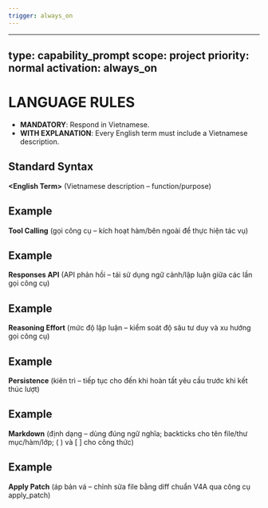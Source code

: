 ```yaml
---
trigger: always_on
---
```

---
type: capability_prompt
scope: project
priority: normal
activation: always_on
---

# LANGUAGE RULES
- **MANDATORY**: Respond in Vietnamese.  
- **WITH EXPLANATION**: Every English term must include a Vietnamese description.

## Standard Syntax
**\<English Term\>** (Vietnamese description – function/purpose)

## Example
**Tool Calling** (gọi công cụ – kích hoạt hàm/bên ngoài để thực hiện tác vụ)

## Example
**Responses API** (API phản hồi – tái sử dụng ngữ cảnh/lập luận giữa các lần gọi công cụ)

## Example
**Reasoning Effort** (mức độ lập luận – kiểm soát độ sâu tư duy và xu hướng gọi công cụ)

## Example
**Persistence** (kiên trì – tiếp tục cho đến khi hoàn tất yêu cầu trước khi kết thúc lượt)

## Example
**Markdown** (định dạng – dùng đúng ngữ nghĩa; backticks cho tên file/thư mục/hàm/lớp; \( \) và \[ \] cho công thức)

## Example
**Apply Patch** (áp bản vá – chỉnh sửa file bằng diff chuẩn V4A qua công cụ apply_patch)
